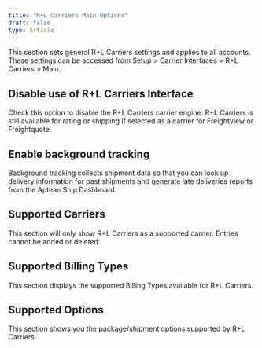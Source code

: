 ```yaml
---
title: "R+L Carriers Main Options"
draft: false
type: Article
---
```


This section sets general R+L Carriers settings and applies to all accounts. These settings can be accessed from Setup > Carrier Interfaces > R+L Carriers > Main.
## Disable use of R+L Carriers Interface


Check this option to disable the R+L Carriers carrier engine. R+L Carriers is still available for rating or shipping if selected as a carrier for Freightview or Freightquote.


## Enable background tracking


Background tracking collects shipment data so that you can look up delivery information for past shipments and generate late deliveries reports from the Aptean Ship Dashboard.


## Supported Carriers


This section will only show R+L Carriers as a supported carrier. Entries cannot be added or deleted.
## Supported Billing Types


This section displays the supported Billing Types available for R+L Carriers.
## Supported Options


This section shows you the package/shipment options supported by R+L Carriers.

